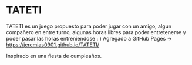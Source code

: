 # TATETI
TATETI es un juego propuesto para poder jugar con un amigo, algun compañero en entre turno, algunas horas libres para poder entretenerse y poder pasar las horas entreniendose : )
Agregado a GitHub Pages -> https://jeremias0901.github.io/TATETI/

Inspirado en una fiesta de cumpleaños.
